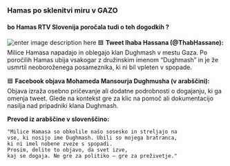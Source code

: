﻿### Hamas po sklenitvi miru v GAZO
#### bo Hamas RTV Slovenija poročala tudi o teh dogodkih ?

![enter image description here](https://bluzimir.github.io/karavla/facebook_objava_Mohames_Mansour.png)
🟦 **Tweet Ihaba Hassana (@ThabHassane):**  
Milice Hamasa napadajo in oblegajo klan Dughmash v mestu Gaza. Po poročilih Hamas ubija vsakogar z družinskim imenom “Dughmash” in je že usmrtil neoboroženega posameznika, ki ni bil vpleten v spopade.

🟦 **Facebook objava Mohameda Mansourja Dughmusha (v arabščini):**  
Objava  izraža osebno pričevanje ali dodatne podrobnosti o dogajanju, ki ga omenja tweet. Glede na kontekst gre za klic na pomoč ali dokumentacijo nasilja nad pripadniki klana Dughmash.


**Prevod iz arabščine v slovenščino:**

```text
"Milice Hamasa so obkolile našo sosesko in streljajo na 
vse, ki nosijo ime Dughmash. Ubili so mojega bratranca,
ki ni imel nobene zveze s spopadi. 
Prosim, delite to objavo, da svet izve,
kaj se dogaja. Ne gre za politiko – gre za preživetje."
```

